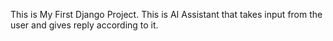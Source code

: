 

This is My First Django Project. This is AI Assistant that takes input from the user and gives reply according to it.
 
